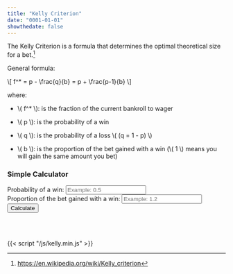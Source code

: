 ```yaml
---
title: "Kelly Criterion"
date: "0001-01-01"
showthedate: false
---
```


The Kelly Criterion is a formula that determines the optimal theoretical size for a bet.[^1]

General formula:
<p>
    \[
        f^* = p - \frac{q}{b} = p + \frac{p-1}{b}
    \]
</p>
where:

* <p>\( f^* \): is the fraction of the current bankroll to wager</p>
* <p>\( p \): is the probability of a win</p>
* <p>\( q \): is the probability of a loss \( (q = 1 - p) \)</p>
* <p>\( b \): is the proportion of the bet gained with a win (\( 1 \) means you will gain the same amount you bet)</p>

<div class="boxed">
<h3>Simple Calculator</h3>
<div style="margin: 10px 0">
    <label>Probability of a win: <input type="text" id="winPercentage" placeholder="Example: 0.5"></label>
    <br>
    <label>Proportion of the bet gained with a win: <input type="text" id="winProportion" placeholder="Example: 1.2"></label>
    <br>
    <button onclick="calculate()">Calculate</button>
</div>
<div style="margin: 10px 0">
<p id="result"><br><br></p>
</div>
</div>

[^1]: https://en.wikipedia.org/wiki/Kelly_criterion

<script src="https://polyfill.io/v3/polyfill.min.js?features=es6"></script>
<script id="MathJax-script" async src="https://cdn.jsdelivr.net/npm/mathjax@3/es5/tex-mml-chtml.js"></script>
{{< script "/js/kelly.min.js" >}}
